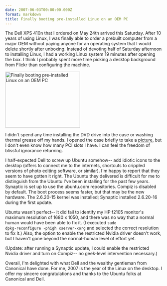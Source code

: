 ```yaml
---
date: 2007-06-03T00:00:00.000Z
format: markdown
title: Finally booting pre-installed Linux on an OEM PC
---
```


The Dell XPS 410n that I ordered on May 24th arrived this Saturday. After 10 years of using Linux, I was finally able to order a prebuilt computer from a major OEM without paying anyone for an operating system that I would delete shortly after unboxing. Instead of devoting half of Saturday afternoon to installing Linux, I had a working Linux system 19 minutes after opening the box. I think I probably spent more time picking a desktop background from Flickr than configuring the machine.

<a href="http://www.flickr.com/photos/pingswept/528118691/" title="Booting Ubuntu on a Dell XPS 410n"><img src="http://farm2.static.flickr.com/1186/528118691_1e9ea21829_m.jpg" width="240" height="180" alt="Finally booting pre-installed Linux on an OEM PC" /></a>

I didn't spend any time installing the DVD drive into the case or washing thermal grease off my hands. I opened the case briefly to take a <a href="http://flickr.com/photos/pingswept/528033148/">picture</a>, but I don't even know how many PCI slots I have. I can feel the freedom of blissful ignorance returning.

I half-expected Dell to screw up Ubuntu somehow-- add idiotic icons to the desktop (offers to connect me to the internets, shortcuts to crippled versions of photo editing software, or similar). I'm happy to report that they seem to have gotten it right. The Ubuntu they delivered is difficult for me to distinguish from the Ubuntu I've been installing for the past few years. Synaptic is set up to use the ubuntu.com repositories. Compiz is disabled by default. The boot process seems faster, but that may be the new hardware. The 2.6.20-15 kernel was installed; Synaptic installed 2.6.20-16 during the first update.

Ubuntu wasn't perfect-- it did fail to identify my HP f2105 monitor's maximum resolution of 1680 x 1050, and there was no way that a normal human would have been able to fix it. (I executed <code>sudo dpkg-reconfigure -phigh xserver-xorg</code> and selected the correct resolution to fix it.) Also, the option to enable the restricted Nvidia driver doesn't work, but I haven't gone beyond the normal-human level of effort yet.

(Update: after running a Synaptic update, I could enable the restricted Nvidia driver and turn on Compiz-- no geek-level intervention necessary.)

Overall, I'm delighted with what Dell and the wealthy gentleman from Canonical have done. For me, 2007 is the year of the Linux on the desktop. I offer my sincere congratulations and thanks to the Ubuntu folks at Canonical and Dell.
